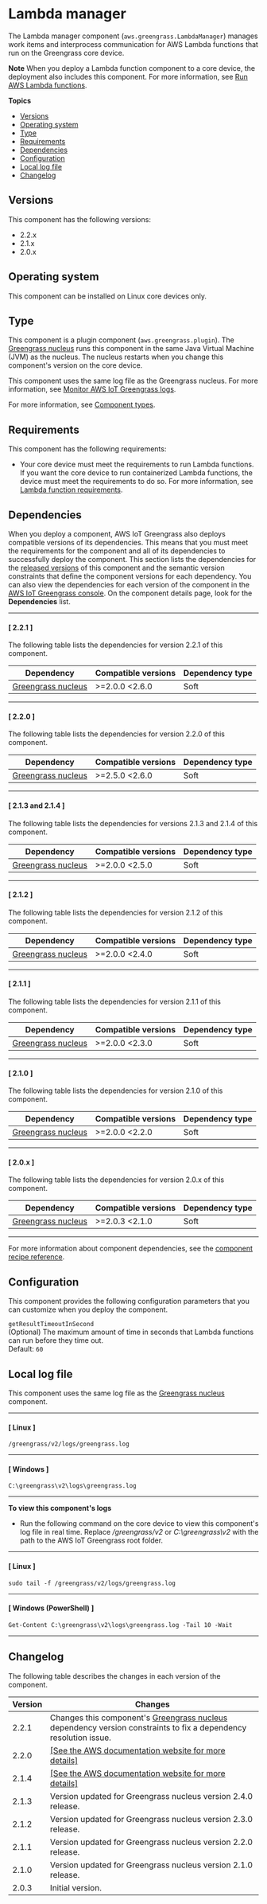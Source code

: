 # Lambda manager<a name="lambda-manager-component"></a>

The Lambda manager component \(`aws.greengrass.LambdaManager`\) manages work items and interprocess communication for AWS Lambda functions that run on the Greengrass core device\.

**Note**  <a name="lambda-component-dependency-note"></a>
When you deploy a Lambda function component to a core device, the deployment also includes this component\. For more information, see [Run AWS Lambda functions](run-lambda-functions.md)\.

**Topics**
+ [Versions](#lambda-manager-component-versions)
+ [Operating system](#lambda-manager-component-os-support)
+ [Type](#lambda-manager-component-type)
+ [Requirements](#lambda-manager-component-requirements)
+ [Dependencies](#lambda-manager-component-dependencies)
+ [Configuration](#lambda-manager-component-configuration)
+ [Local log file](#lambda-manager-component-log-file)
+ [Changelog](#lambda-manager-component-changelog)

## Versions<a name="lambda-manager-component-versions"></a>

This component has the following versions:
+ 2\.2\.x
+ 2\.1\.x
+ 2\.0\.x

## Operating system<a name="lambda-manager-component-os-support"></a>

This component can be installed on Linux core devices only\.

## Type<a name="lambda-manager-component-type"></a>

<a name="public-component-type-plugin-para1"></a>This component is a plugin component \(`aws.greengrass.plugin`\)\. The [Greengrass nucleus](greengrass-nucleus-component.md) runs this component in the same Java Virtual Machine \(JVM\) as the nucleus\. The nucleus restarts when you change this component's version on the core device\.

<a name="public-component-type-plugin-para2"></a>This component uses the same log file as the Greengrass nucleus\. For more information, see [Monitor AWS IoT Greengrass logs](monitor-logs.md)\.

<a name="public-component-type-more-information"></a>For more information, see [Component types](develop-greengrass-components.md#component-types)\.

## Requirements<a name="lambda-manager-component-requirements"></a>

This component has the following requirements:
+ <a name="core-device-lambda-function-requirements"></a>Your core device must meet the requirements to run Lambda functions\. If you want the core device to run containerized Lambda functions, the device must meet the requirements to do so\. For more information, see [Lambda function requirements](setting-up.md#greengrass-v2-lambda-requirements)\.

## Dependencies<a name="lambda-manager-component-dependencies"></a>

When you deploy a component, AWS IoT Greengrass also deploys compatible versions of its dependencies\. This means that you must meet the requirements for the component and all of its dependencies to successfully deploy the component\. This section lists the dependencies for the [released versions](#lambda-manager-component-changelog) of this component and the semantic version constraints that define the component versions for each dependency\. You can also view the dependencies for each version of the component in the [AWS IoT Greengrass console](https://console.aws.amazon.com/greengrass)\. On the component details page, look for the **Dependencies** list\.

------
#### [ 2\.2\.1 ]

The following table lists the dependencies for version 2\.2\.1 of this component\.


| Dependency | Compatible versions | Dependency type | 
| --- | --- | --- | 
| [Greengrass nucleus](greengrass-nucleus-component.md) |  >=2\.0\.0 <2\.6\.0  | Soft | 

------
#### [ 2\.2\.0 ]

The following table lists the dependencies for version 2\.2\.0 of this component\.


| Dependency | Compatible versions | Dependency type | 
| --- | --- | --- | 
| [Greengrass nucleus](greengrass-nucleus-component.md) |  >=2\.5\.0 <2\.6\.0  | Soft | 

------
#### [ 2\.1\.3 and 2\.1\.4 ]

The following table lists the dependencies for versions 2\.1\.3 and 2\.1\.4 of this component\.


| Dependency | Compatible versions | Dependency type | 
| --- | --- | --- | 
| [Greengrass nucleus](greengrass-nucleus-component.md) |  >=2\.0\.0 <2\.5\.0  | Soft | 

------
#### [ 2\.1\.2 ]

The following table lists the dependencies for version 2\.1\.2 of this component\.


| Dependency | Compatible versions | Dependency type | 
| --- | --- | --- | 
| [Greengrass nucleus](greengrass-nucleus-component.md) |  >=2\.0\.0 <2\.4\.0  | Soft | 

------
#### [ 2\.1\.1 ]

The following table lists the dependencies for version 2\.1\.1 of this component\.


| Dependency | Compatible versions | Dependency type | 
| --- | --- | --- | 
| [Greengrass nucleus](greengrass-nucleus-component.md) |  >=2\.0\.0 <2\.3\.0  | Soft | 

------
#### [ 2\.1\.0 ]

The following table lists the dependencies for version 2\.1\.0 of this component\.


| Dependency | Compatible versions | Dependency type | 
| --- | --- | --- | 
| [Greengrass nucleus](greengrass-nucleus-component.md) |  >=2\.0\.0 <2\.2\.0  | Soft | 

------
#### [ 2\.0\.x ]

The following table lists the dependencies for version 2\.0\.x of this component\.


| Dependency | Compatible versions | Dependency type | 
| --- | --- | --- | 
| [Greengrass nucleus](greengrass-nucleus-component.md) |  >=2\.0\.3 <2\.1\.0  | Soft | 

------

For more information about component dependencies, see the [component recipe reference](component-recipe-reference.md#recipe-reference-component-dependencies)\.

## Configuration<a name="lambda-manager-component-configuration"></a>

This component provides the following configuration parameters that you can customize when you deploy the component\.

`getResultTimeoutInSecond`  
\(Optional\) The maximum amount of time in seconds that Lambda functions can run before they time out\.  
Default: `60`

## Local log file<a name="lambda-manager-component-log-file"></a>

This component uses the same log file as the [Greengrass nucleus](greengrass-nucleus-component.md) component\.

------
#### [ Linux ]

```
/greengrass/v2/logs/greengrass.log
```

------
#### [ Windows ]

```
C:\greengrass\v2\logs\greengrass.log
```

------

**To view this component's logs**
+ Run the following command on the core device to view this component's log file in real time\. Replace */greengrass/v2* or *C:\\greengrass\\v2* with the path to the AWS IoT Greengrass root folder\.

------
#### [ Linux ]

  ```
  sudo tail -f /greengrass/v2/logs/greengrass.log
  ```

------
#### [ Windows \(PowerShell\) ]

  ```
  Get-Content C:\greengrass\v2\logs\greengrass.log -Tail 10 -Wait
  ```

------

## Changelog<a name="lambda-manager-component-changelog"></a>

The following table describes the changes in each version of the component\.


|  **Version**  |  **Changes**  | 
| --- | --- | 
|  2\.2\.1  |  Changes this component's [Greengrass nucleus](greengrass-nucleus-component.md) dependency version constraints to fix a dependency resolution issue\.  | 
|  2\.2\.0  |  <a name="changelog-lambda-manager-2.2.0"></a>[\[See the AWS documentation website for more details\]](http://docs.aws.amazon.com/greengrass/v2/developerguide/lambda-manager-component.html)  | 
|  2\.1\.4  |  [\[See the AWS documentation website for more details\]](http://docs.aws.amazon.com/greengrass/v2/developerguide/lambda-manager-component.html)  | 
|  2\.1\.3  |  Version updated for Greengrass nucleus version 2\.4\.0 release\.  | 
|  2\.1\.2  |  Version updated for Greengrass nucleus version 2\.3\.0 release\.  | 
|  2\.1\.1  |  Version updated for Greengrass nucleus version 2\.2\.0 release\.  | 
|  2\.1\.0  |  Version updated for Greengrass nucleus version 2\.1\.0 release\.  | 
|  2\.0\.3  |  Initial version\.  | 